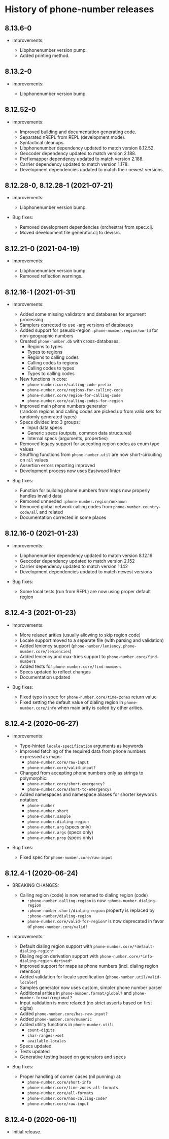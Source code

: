 # History of phone-number releases

## 8.13.6-0

- Improvements:

  * Libphonenumber version pump.
  * Added printing method.

## 8.13.2-0

- Improvements:

  * Libphonenumber version bump.

## 8.12.52-0

- Improvements:

  * Improved building and documentation generating code.
  * Separated nREPL from REPL (development mode).
  * Syntactical cleanups.
  * Libphonenumber dependency updated to match version 8.12.52.
  * Geocoder dependency updated to match version 2.188.
  * Prefixmapper dependency updated to match version 2.188.
  * Carrier dependency updated to match version 1.178.
  * Development dependencies updated to match their newest versions.

## 8.12.28-0, 8.12.28-1 (2021-07-21)

- Improvements:

  * Libphonenumber version bump.

- Bug fixes:

  * Removed development dependencies (orchestra) from spec.clj.
  * Moved development file generator.clj to dev/src.

## 8.12.21-0 (2021-04-19)

- Improvements:

  * Libphonenumber version bump.
  * Removed reflection warnings.

## 8.12.16-1 (2021-01-31)

- Improvements:

  * Added some missing validators and databases for argument processing
  * Samplers corrected to use -arg versions of databases
  * Added support for pseudo-region `:phone-number.region/world` for non-geographic numbers
  * Created `phone-number.db` with cross-databases:
    * Regions to types
    * Types to regions
    * Regions to calling codes
    * Calling codes to regions
    * Calling codes to types
    * Types to calling codes
  * New functions in core:
    * `phone-number.core/calling-code-prefix`
    * `phone-number.core/regions-for-calling-code`
    * `phone-number.core/region-for-calling-code`
    * `phone-number.core/calling-codes-for-region`
  * Improved main phone numbers generator  
    (random regions and calling codes are picked up from valid sets for randomly
    generated types)
  * Specs divided into 3 groups:
    * Input data specs
    * Generic specs (outputs, common data structures)
    * Internal specs (arguments, properties)
  * Removed legacy support for accepting region codes as enum type values
  * Shuffling functions from `phone-number.util` are now short-circuiting on `nil` values
  * Assertion errors reporting improved
  * Development process now uses Eastwood linter

- Bug fixes:

  * Function for building phone numbers from maps now properly handles invalid data
  * Removed unneeded `:phone-number.region/unknown`
  * Removed global network calling codes from `phone-number.country-code/all` and
    related
  * Documentation corrected in some places

## 8.12.16-0 (2021-01-23)

- Improvements:

  * Libphonenumber dependency updated to match version 8.12.16
  * Geocoder dependency updated to match version 2.152
  * Carrier dependency updated to match version 1.142
  * Development dependencies updated to match newest versions

- Bug fixes:

  * Some local tests (run from REPL) are now using proper default region

## 8.12.4-3 (2021-01-23)

- Improvements:

    * More relaxed arities (usually allowing to skip region code)
    * Locale support moved to a separate file (with parsing and validation)
    * Added leniency support (`phone-number/leniency`, `phone-number.core/leniencies`)
    * Added leniency and max-tries support to `phone-number.core/find-numbers`
    * Added tests for `phone-number.core/find-numbers`
    * Specs updated to reflect changes
    * Documentation updated

- Bug fixes:

    * Fixed typo in spec for `phone-number.core/time-zones` return value
    * Fixed setting the default value of dialing region in `phone-number.core/info`
      when main arity is called by other arities.

## 8.12.4-2 (2020-06-27)

- Improvements:

    * Type-hinted `locale-specification` arguments as keywords
    * Improved fetching of the required data from phone numbers expressed as maps:
      * `phone-number.core/raw-input`
      * `phone-number.core/valid-input?`
    * Changed from accepting phone numbers only as strings to polymorphic:
      * `phone-number.core/short-emergency?`
      * `phone-number.core/short-to-emergency?`
    * Added namespaces and namespace aliases for shorter keywords notation:
      * `phone-number`
      * `phone-number.short`
      * `phone-number.sample`
      * `phone-number.dialing-region`
      * `phone-number.arg` (specs only)
      * `phone-number.args` (specs only)
      * `phone-number.prop` (specs only)

- Bug fixes:

    * Fixed spec for `phone-number.core/raw-input`

## 8.12.4-1 (2020-06-24)

- BREAKING CHANGES:

    * Calling region (code) is now renamed to dialing region (code)
      * `:phone-number.calling-region` is now `:phone-number.dialing-region`
      * `:phone-number.short/dialing-region` property is replaced by
        `:phone-number/dialing-region`
      * `phone-number.core/valid-for-region?` is now deprecated in favor of `phone-number.core/valid?`

- Improvements:

    * Default dialing region support with `phone-number.core/*default-dialing-region*`
    * Dialing region derivation support with `phone-number.core/*info-dialing-region-derived*`
    * Improved support for maps as phone numbers (incl. dialing region retention)
    * Added validation for locale specification (`phone-number.util/valid-locale?`)
    * Samples generator now uses custom, simpler phone number parser
    * Additional arities in `phone-number.format/global?` and
      `phone-number.format/regional?`
    * Input validation is more relaxed (no strict asserts based on first digits)
    * Added `phone-number.core/has-raw-input?`
    * Added `phone-number.core/numeric`
    * Added utility functions in `phone-number.util`:
      - `count-digits`
      - `char-ranges->set`
      - `available-locales`
    * Specs updated
    * Tests updated
    * Generative testing based on generators and specs

- Bug fixes:

    * Proper handling of corner cases (nil punning) at:
      - `phone-number.core/short-info`
      - `phone-number.core/time-zones-all-formats`
      - `phone-number.core/all-formats`
      - `phone-number.core/has-calling-code?`
      - `phone-number.core/raw-input`

## 8.12.4-0 (2020-06-11)

- Initial release.

